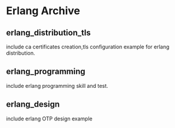 # Erlang Archive

## erlang_distribution_tls

include ca certificates creation,tls configuration example for erlang distribution.

## erlang_programming

include erlang programming skill and test.

## erlang_design

include erlang OTP design example